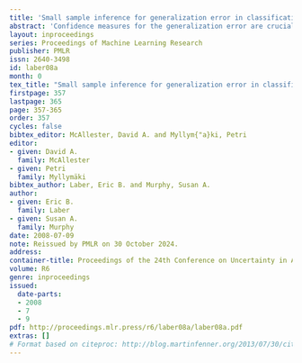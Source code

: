 ```yaml
---
title: 'Small sample inference for generalization error in classification using the CUD bound'
abstract: 'Confidence measures for the generalization error are crucial when small training samples are used to construct classifiers. A common approach is to estimate the generalization error by resampling and then assume the re-sampled estimator follows a known distribution to form a confidence set [Kohavi 1995, Martin 1996, Yang 2006]. Alternatively, one might bootstrap the resampled estimator of the generalization error to form a confidence set. Unfortunately, these methods do not reliably provide sets of the desired confidence. The poor performance appears to be due to the lack of smoothness of the generalization error as a function of the learned classifier. This results in a non-normal distribution of the estimated generalization error. We construct a confidence set for the generalization error by use of a smooth upper bound on the deviation between the resampled estimate and generalization error. The confidence set is formed by bootstrapping this upper bound. In cases in which the approximation class for the classifier can be represented as a parametric additive model, we provide a computationally efficient algorithm. This method exhibits superior performance across a series of test and simulated data sets.'
layout: inproceedings
series: Proceedings of Machine Learning Research
publisher: PMLR
issn: 2640-3498
id: laber08a
month: 0
tex_title: "Small sample inference for generalization error in classification using the CUD bound"
firstpage: 357
lastpage: 365
page: 357-365
order: 357
cycles: false
bibtex_editor: McAllester, David A. and Myllym{"a}ki, Petri
editor:
- given: David A.
  family: McAllester
- given: Petri
  family: Myllymäki
bibtex_author: Laber, Eric B. and Murphy, Susan A.
author:
- given: Eric B.
  family: Laber
- given: Susan A.
  family: Murphy 
date: 2008-07-09
note: Reissued by PMLR on 30 October 2024.
address:
container-title: Proceedings of the 24th Conference on Uncertainty in Artificial Intelligence
volume: R6
genre: inproceedings
issued:
  date-parts:
  - 2008
  - 7
  - 9
pdf: http://proceedings.mlr.press/r6/laber08a/laber08a.pdf
extras: []
# Format based on citeproc: http://blog.martinfenner.org/2013/07/30/citeproc-yaml-for-bibliographies/
---
```

